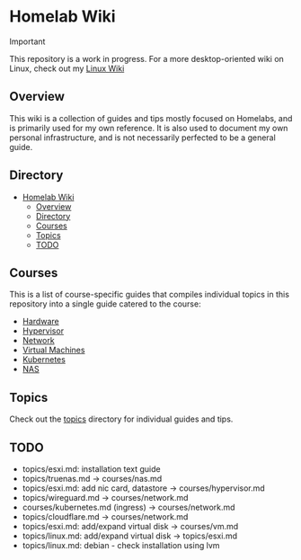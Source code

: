 # Homelab Wiki

> [!IMPORTANT]  
> This repository is a work in progress. For a more desktop-oriented wiki on Linux, check out my [Linux Wiki](https://github.com/irfanhakim-as/linux-wiki)

## Overview

This wiki is a collection of guides and tips mostly focused on Homelabs, and is primarily used for my own reference. It is also used to document my own personal infrastructure, and is not necessarily perfected to be a general guide.

## Directory

- [Homelab Wiki](#homelab-wiki)
  - [Overview](#overview)
  - [Directory](#directory)
  - [Courses](#courses)
  - [Topics](#topics)
  - [TODO](#todo)

## Courses

This is a list of course-specific guides that compiles individual topics in this repository into a single guide catered to the course:

- [Hardware](./courses/#)
- [Hypervisor](./courses/#)
- [Network](./courses/#)
- [Virtual Machines](./courses/#)
- [Kubernetes](./courses/#)
- [NAS](./courses/#)

## Topics

Check out the [topics](./topics/) directory for individual guides and tips.

## TODO

- topics/esxi.md: installation text guide
- topics/truenas.md -> courses/nas.md
- topics/esxi.md: add nic card, datastore -> courses/hypervisor.md
- topics/wireguard.md -> courses/network.md
- courses/kubernetes.md (ingress) -> courses/network.md
- topics/cloudflare.md -> courses/network.md
- topics/esxi.md: add/expand virtual disk -> courses/vm.md
- topics/linux.md: add/expand virtual disk -> topics/esxi.md
- topics/linux.md: debian - check installation using lvm
